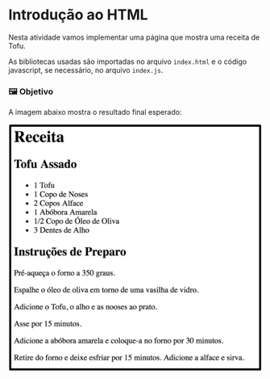 # Introdução ao HTML

Nesta atividade vamos implementar uma página que mostra uma receita de Tofu.

As bibliotecas usadas são importadas no arquivo `index.html` e o código javascript, se necessário, no arquivo `index.js`.

### :framed_picture: Objetivo

A imagem abaixo mostra o resultado final esperado:

![receita/assets/img/demo.png](receita/assets/img/demo.png)
